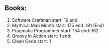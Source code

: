 ## Books:
1. Software Craftman start: 19 end: 
1. Mythical Man Month start: 175 end: 191 (End)
1. Pragmatic Programmer start: 154 end: 162
1. Groovy in Action start: 1 end:
1. Clean Code start: 1
